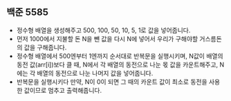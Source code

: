 ## 백준 5585
- 정수형 배열을 생성해주고 500, 100, 50, 10, 5, 1로 값을 넣어줍니다.
- 먼저 1000에서 지불할 돈 N을 뺀 값을 다시 N에 넣어서 우리가 구해야할 거스름돈의 값을 구해줍니다.
- 정수형 배열에서 500엔부터 1엔까지 순서대로 반복문을 실행시키며, N값이 배열의 동전 값(arr[i])보다 클 때, N에서 각 배열의 동전으로 나눈 몫 값을 카운트해주고, N에는 각 배열의 동전으로 나눈 나머지 값을 넣어줍니다.
- 반복문을 실행시키다 만약, N이 0이 되면 그 때의 카운트 값이 최소로 동전을 사용한 값이므로 멈추고 출력해줍니다.